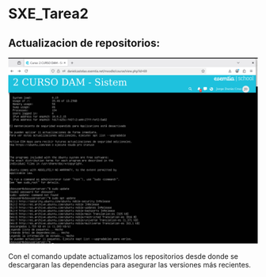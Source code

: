 # SXE_Tarea2

## Actualizacion de repositorios:
![update.png](SXE_FOTOS/SXE%20FOTOS/update.png)

Con el comando update actualizamos los repositorios desde donde se descargaran las dependencias para asegurar las versiones más recientes.
